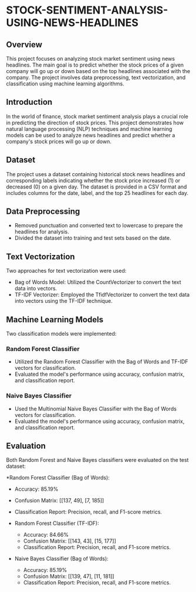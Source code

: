 # STOCK-SENTIMENT-ANALYSIS-USING-NEWS-HEADLINES

## Overview
This project focuses on analyzing stock market sentiment using news headlines. The main goal is to predict whether the stock prices of a given company will go up or down based on the top headlines associated with the company. The project involves data preprocessing, text vectorization, and classification using machine learning algorithms.

## Introduction
In the world of finance, stock market sentiment analysis plays a crucial role in predicting the direction of stock prices. This project demonstrates how natural language processing (NLP) techniques and machine learning models can be used to analyze news headlines and predict whether a company's stock prices will go up or down.

## Dataset
The project uses a dataset containing historical stock news headlines and corresponding labels indicating whether the stock price increased (1) or decreased (0) on a given day. The dataset is provided in a CSV format and includes columns for the date, label, and the top 25 headlines for each day.

## Data Preprocessing
* Removed punctuation and converted text to lowercase to prepare the headlines for analysis.
* Divided the dataset into training and test sets based on the date.

## Text Vectorization
Two approaches for text vectorization were used:

* Bag of Words Model: Utilized the CountVectorizer to convert the text data into vectors.
* TF-IDF Vectorizer: Employed the TfidfVectorizer to convert the text data into vectors using the TF-IDF technique.

## Machine Learning Models
Two classification models were implemented:

### Random Forest Classifier
* Utilized the Random Forest Classifier with the Bag of Words and TF-IDF vectors for classification.
* Evaluated the model's performance using accuracy, confusion matrix, and classification report.

### Naive Bayes Classifier
* Used the Multinomial Naive Bayes Classifier with the Bag of Words vectors for classification.
* Evaluated the model's performance using accuracy, confusion matrix, and classification report.

## Evaluation
Both Random Forest and Naive Bayes classifiers were evaluated on the test dataset:

*Random Forest Classifier (Bag of Words):
  * Accuracy: 85.19%
  * Confusion Matrix: [[137, 49], [7, 185]]
  * Classification Report: Precision, recall, and F1-score metrics.


* Random Forest Classifier (TF-IDF):
  * Accuracy: 84.66%
  * Confusion Matrix: [[143, 43], [15, 177]]
  * Classification Report: Precision, recall, and F1-score metrics.

* Naive Bayes Classifier (Bag of Words):
  * Accuracy: 85.19%
  * Confusion Matrix: [[139, 47], [11, 181]]
  * Classification Report: Precision, recall, and F1-score metrics.
